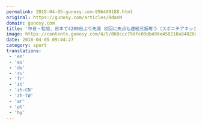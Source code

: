 ```yaml
---
permalink: 2018-04-05-gunosy.com-996499188.html
original: https://gunosy.com/articles/RdanM
domain: gunosy.com
title: '中日・松坂、日本で4209日ぶり先発 初回に失点も連続三振奪う（スポニチアネックス） - グノシー'
image: https://contents.gunosy.com/4/5/860ccc79dfc00db496e450210a84828d_content.jpg
date: 2018-04-05 09:44:27
category: sport
translations: 
 - 'en'
 - 'es'
 - 'de'
 - 'ru'
 - 'fr'
 - 'it'
 - 'zh-CN'
 - 'zh-TW'
 - 'ar'
 - 'pt'
 - 'hy'
---
```


